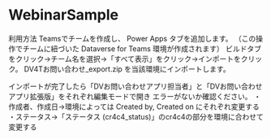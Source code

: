 # WebinarSample
利用方法
Teamsでチームを作成し、 Power Apps タブを追加します。
（この操作でチームに紐づいた Dataverse for Teams 環境が作成されます）
ビルドタブをクリック→チーム名を選択→「すべて表示」をクリック→インポートをクリック。
DV4Tお問い合わせ_export.zip を当該環境にインポートします。

インポートが完了したら「DVお問い合わせアプリ担当者」と「DVお問い合わせアプリ拡張版」をそれぞれ編集モードで開き
エラーがないか確認ください。
・作成者、作成日→環境によっては Created by, Created on にそれぞれ変更する
・ステータス→「ステータス (cr4c4_status)」のcr4c4の部分を環境に合わせて変更する
